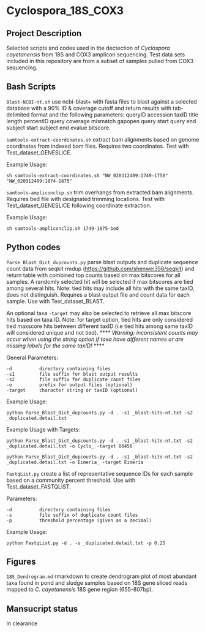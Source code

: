 # Cyclospora_18S_COX3


## Project Description
Selected scripts and codes used in the dectection of *Cyclospora cayetanensis* from 18S and COX3 amplicon sequencing. Test data sets included in this repository are from a subset of samples pulled from COX3 sequencing.


## Bash Scripts
`Blast-NCBI-nt.sh` use ncbi-blast+ with fasta files to blast against a selected database with a 90% ID & coverage cutoff and return results with tab-delimited format and the following parameters: queryID accession taxID title length percentID query coverage mismatch gapopen query start query end subject start subject end evalue bitscore.   
          
`samtools-extract-coordinates.sh` extract bam alignments based on genome coordinates from indexed bam files. Requires two coordinates. Test with Test_dataset_GENESLICE.
    
Example Usage:
```
sh samtools-extract-coordinates.sh "NW_020312409:1749-1750" "NW_020312409:1874-1875"
```
`samtools-ampliconclip.sh` trim overhangs from extracted bam alignments. Requires bed file with designated trimming locations. Test with Test_dataset_GENESLICE following coordinate extraction.   
     
Example Usage:
```
sh samtools-ampliconclip.sh 1749-1875-bed
```
## Python codes

`Parse_Blast_Dict_dupcounts.py` parse blast outputs and duplicate sequence count data from seqkit rmdup (https://github.com/shenwei356/seqkit) and return table with combined top counts based on max bitscores for all samples. A randomly selected hit will be selected if max bitscores are tied among several hits. Note: tied hits may include all hits with the same taxID, does not distinguish. Requires a blast output file and count data for each sample. Use with Test_dataset_BLAST.
    
An optional taxa `-target` may also be selected to retrieve all max bitscore hits based on taxa ID. Note: for target option, tied hits are only considered tied maxscore hits between different taxID (i.e tied hits among same taxID will considered unique and not tied). **** *Warning: inconsistent counts may occur when using the string option if taxa have different names or are missing labels for the same taxID!* ****
  
General Parameters:
```
-d          directory containing files
-s1         file suffix for blast output results
-s2         file suffix for duplicate count files
-o          prefix for output files (optional)
-target     character string or taxID (optional)
```
   
Example Usage:
```
python Parse_Blast_Dict_dupcounts.py -d . -s1 _blast-hits-nt.txt -s2 _duplicated.detail.txt
```
Example Usage with Targets:
```
python Parse_Blast_Dict_dupcounts.py -d . -s1 _blast-hits-nt.txt -s2 _duplicated.detail.txt -o Cyclo_ -target 88456
 ```
 ```
python Parse_Blast_Dict_dupcounts.py -d . -s1 _blast-hits-nt.txt -s2 _duplicated.detail.txt -o Eimeria_ -target Eimeria
 ```
    
`FastqList.py` create a list of representative sequence IDs for each sample based on a community percent threshold. Use with Test_dataset_FASTQLIST.

Parameters:
```
-d          directory containing files
-s          file suffix of duplicate count files
-p          threshold percentage (given as a decimal)
```
    
Example Usage:
```
python FastqList.py -d . -s _duplicated.detail.txt -p 0.25
```
## Figures
`18S_Dendrogram.md` rmarkdown to create dendrogram plot of most abundant taxa found in pond and sludge samples based on 18S gene sliced reads mapped to *C. cayetanensis* 18S gene region (655-807bp).

## Mansucript status
In clearance

